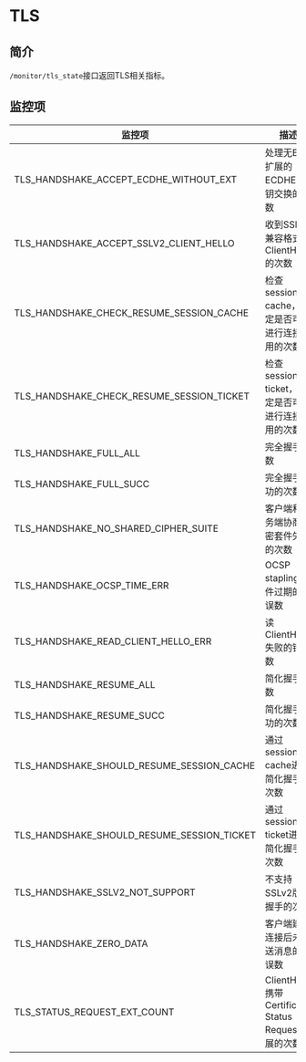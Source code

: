 # TLS

## 简介

`/monitor/tls_state`接口返回TLS相关指标。

## 监控项

| 监控项                                     | 描述                                               |
| ------------------------------------------ | -------------------------------------------------- |
| TLS_HANDSHAKE_ACCEPT_ECDHE_WITHOUT_EXT     | 处理无ECC扩展的ECDHE密钥交换的次数                 |
| TLS_HANDSHAKE_ACCEPT_SSLV2_CLIENT_HELLO    | 收到SSLv2兼容格式ClientHello的次数                 |
| TLS_HANDSHAKE_CHECK_RESUME_SESSION_CACHE   | 检查session cache，判定是否可以进行连接复用的次数  |
| TLS_HANDSHAKE_CHECK_RESUME_SESSION_TICKET  | 检查session ticket，判定是否可以进行连接复用的次数 |
| TLS_HANDSHAKE_FULL_ALL                     | 完全握手次数                                       |
| TLS_HANDSHAKE_FULL_SUCC                    | 完全握手成功的次数                                 |
| TLS_HANDSHAKE_NO_SHARED_CIPHER_SUITE       | 客户端和服务端协商加密套件失败的次数               |
| TLS_HANDSHAKE_OCSP_TIME_ERR                | OCSP stapling文件过期的错误数                      |
| TLS_HANDSHAKE_READ_CLIENT_HELLO_ERR        | 读ClientHello失败的错误数                          |
| TLS_HANDSHAKE_RESUME_ALL                   | 简化握手次数                                       |
| TLS_HANDSHAKE_RESUME_SUCC                  | 简化握手成功的次数                                 |
| TLS_HANDSHAKE_SHOULD_RESUME_SESSION_CACHE  | 通过session cache进行简化握手的次数                |
| TLS_HANDSHAKE_SHOULD_RESUME_SESSION_TICKET | 通过session ticket进行简化握手的次数               |
| TLS_HANDSHAKE_SSLV2_NOT_SUPPORT            | 不支持SSLv2版本握手的次数                          |
| TLS_HANDSHAKE_ZERO_DATA                    | 客户端建立连接后未发送消息的错误数                 |
| TLS_STATUS_REQUEST_EXT_COUNT               | ClientHello携带Certificate Status Request扩展的次数|
